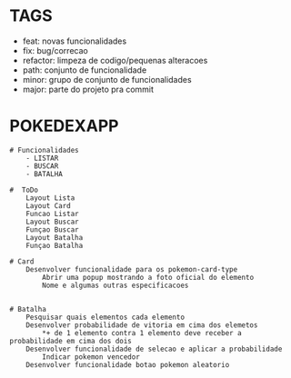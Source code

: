 # TAGS
- feat: novas funcionalidades
- fix: bug/correcao
- refactor: limpeza de codigo/pequenas alteracoes
- path: conjunto de funcionalidade
- minor: grupo de conjunto de funcionalidades
- major: parte do projeto pra commit


# POKEDEXAPP
    # Funcionalidades
        - LISTAR
        - BUSCAR
        - BATALHA

    #  ToDo
        Layout Lista
        Layout Card
        Funcao Listar
        Layout Buscar
        Funçao Buscar
        Layout Batalha
        Funçao Batalha

    # Card
        Desenvolver funcionalidade para os pokemon-card-type
            Abrir uma popup mostrando a foto oficial do elemento
            Nome e algumas outras especificacoes


    # Batalha
        Pesquisar quais elementos cada elemento
        Desenvolver probabilidade de vitoria em cima dos elemetos
            *+ de 1 elemento contra 1 elemento deve receber a probabilidade em cima dos dois
        Desenvolver funcionalidade de selecao e aplicar a probabilidade
            Indicar pokemon vencedor
        Desenvolver funcionalidade botao pokemon aleatorio  
        
    